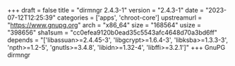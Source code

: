 +++
draft = false
title = "dirmngr 2.4.3-1"
version = "2.4.3-1"
date = "2023-07-12T12:25:39"
categories = ['apps', 'chroot-core']
upstreamurl = "https://www.gnupg.org"
arch = "x86_64"
size = "168564"
usize = "398656"
sha1sum = "cc0efea9120b0ead35c5543afc4648d70a3bd6ff"
depends = "['libassuan>=2.4.45-3', 'libgcrypt>=1.6.4-3', 'libksba>=1.3.3-3', 'npth>=1.2-5', 'gnutls>=3.4.8', 'libidn>=1.32-4', 'libffi>=3.2.1']"
+++
GnuPG dirmngr